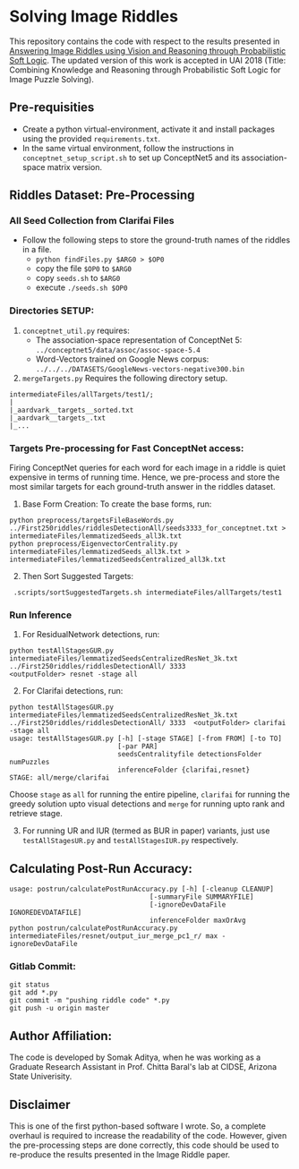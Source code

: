 # Solving Image Riddles

   This repository contains the code with respect to the results presented in [Answering Image Riddles using Vision and Reasoning through Probabilistic Soft Logic](https://arxiv.org/abs/1611.05896). The updated
   version of this work is accepted in UAI 2018 (Title: Combining Knowledge and Reasoning through Probabilistic Soft Logic for Image Puzzle Solving).

## Pre-requisities

  - Create a python virtual-environment, activate it and install packages using the provided `requirements.txt`.
  - In the same virtual environment, follow the instructions in `conceptnet_setup_script.sh` to set up ConceptNet5 and its association-space matrix version.

## Riddles Dataset: Pre-Processing

### All Seed Collection from Clarifai Files

 - Follow the following steps to store the ground-truth names of the riddles in a file.
    - `python findFiles.py $ARG0 > $OP0`
    - copy the file `$OP0` to `$ARG0`
    - copy `seeds.sh` to `$ARG0`
    - execute `./seeds.sh $OP0`

### Directories SETUP:

1. `conceptnet_util.py` requires:
   - The association-space representation of ConceptNet 5: `../conceptnet5/data/assoc/assoc-space-5.4`
   - Word-Vectors trained on Google News corpus: `../../../DATASETS/GoogleNews-vectors-negative300.bin`
2. `mergeTargets.py` Requires the following directory setup.
```
intermediateFiles/allTargets/test1/;
|
|_aardvark__targets__sorted.txt
|_aardvark__targets_.txt
|_...
```

### Targets Pre-processing for Fast ConceptNet access:

Firing ConceptNet queries for each word for each image in a riddle is quiet expensive in terms of running time. Hence, we pre-process
and store the most similar targets for each ground-truth answer in the riddles dataset.

1. Base Form Creation: To create the base forms, run:
```
python preprocess/targetsFileBaseWords.py ../First250riddles/riddlesDetectionAll/seeds3333_for_conceptnet.txt > intermediateFiles/lemmatizedSeeds_all3k.txt
python preprocess/EigenvectorCentrality.py intermediateFiles/lemmatizedSeeds_all3k.txt > intermediateFiles/lemmatizedSeedsCentralized_all3k.txt
```

2. Then Sort Suggested Targets:
```
 .scripts/sortSuggestedTargets.sh intermediateFiles/allTargets/test1
```

### Run Inference

1. For ResidualNetwork detections, run:
 ```
 python testAllStagesGUR.py intermediateFiles/lemmatizedSeedsCentralizedResNet_3k.txt ../First250riddles/riddlesDetectionAll/ 3333
 <outputFolder> resnet -stage all
 ```
2. For Clarifai detections, run:
```
python testAllStagesGUR.py intermediateFiles/lemmatizedSeedsCentralizedResNet_3k.txt ../First250riddles/riddlesDetectionAll/ 3333  <outputFolder> clarifai -stage all
usage: testAllStagesGUR.py [-h] [-stage STAGE] [-from FROM] [-to TO]
                           [-par PAR]
                           seedsCentralityfile detectionsFolder numPuzzles
                           inferenceFolder {clarifai,resnet}
STAGE: all/merge/clarifai
```
Choose `stage` as `all` for running the entire pipeline, `clarifai` for running the greedy solution upto visual detections and `merge` for running upto rank and retrieve stage.

3. For running UR and IUR (termed as BUR in paper) variants, just use `testAllStagesUR.py` and `testAllStagesIUR.py` respectively.


## Calculating Post-Run Accuracy:

```
usage: postrun/calculatePostRunAccuracy.py [-h] [-cleanup CLEANUP]
                                   [-summaryFile SUMMARYFILE]
                                   [-ignoreDevDataFile IGNOREDEVDATAFILE]
                                   inferenceFolder maxOrAvg
python postrun/calculatePostRunAccuracy.py intermediateFiles/resnet/output_iur_merge_pc1_r/ max -ignoreDevDataFile
```


### Gitlab Commit:
```
git status
git add *.py
git commit -m "pushing riddle code" *.py
git push -u origin master
```

## Author Affiliation:

 The code is developed by Somak Aditya, when he was working as a Graduate Research Assistant in Prof. Chitta Baral's lab
 at CIDSE, Arizona State Univerisity.

## Disclaimer

   This is one of the first python-based software I wrote. So, a complete overhaul is required to increase the readability of the code.
    However, given the pre-processing steps are done correctly, this code should be used to re-produce the results presented in the Image Riddle paper.
